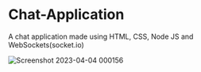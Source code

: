 # Chat-Application
A chat application made using HTML, CSS, Node JS and WebSockets(socket.io)

![Screenshot 2023-04-04 000156](https://user-images.githubusercontent.com/107767172/229596600-1d973e18-841b-4021-bbd3-b9cadc888ed1.png)
